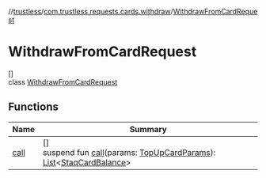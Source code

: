 //[trustless](../../../index.md)/[com.trustless.requests.cards.withdraw](../index.md)/[WithdrawFromCardRequest](index.md)

# WithdrawFromCardRequest

[]\
class [WithdrawFromCardRequest](index.md)

## Functions

| Name | Summary |
|---|---|
| [call](call.md) | []<br>suspend fun [call](call.md)(params: [TopUpCardParams](../../com.trustless.requests.cards.topUp/-top-up-card-params/index.md)): [List](https://kotlinlang.org/api/latest/jvm/stdlib/kotlin.collections/-list/index.html)&lt;[StaqCardBalance](../../com.trustless.requests.cards/-staq-card-balance/index.md)&gt; |

